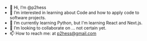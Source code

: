 - 👋 Hi, I’m @p2hess
- 👀 I’m interested in learning about Code and how to apply code to software projects.
- 🌱 I’m currently learning Python, but I'm learning React and Next.js.  
- 💞️ I’m looking to collaborate on ... not certain yet. 
- 📫 How to reach me: at p2hess@gmail.com

<!---
p2hess/p2hess is a ✨ special ✨ repository because its `README.md` (this file) appears on your GitHub profile.
You can click the Preview link to take a look at your changes.
--->
